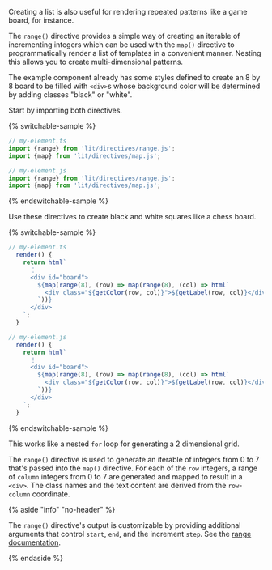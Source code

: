 Creating a list is also useful for rendering repeated patterns like a game
board, for instance.

The `range()` directive provides a simple way of creating an iterable of
incrementing integers which can be used with the `map()` directive to
programmatically render a list of templates in a convenient manner. Nesting this
allows you to create multi-dimensional patterns.

The example component already has some styles defined to create an 8 by 8 board
to be filled with `<div>`s whose background color will be determined by adding
classes "black" or "white".

Start by importing both directives.

{% switchable-sample %}

```ts
// my-element.ts
import {range} from 'lit/directives/range.js';
import {map} from 'lit/directives/map.js';
```

```js
// my-element.js
import {range} from 'lit/directives/range.js';
import {map} from 'lit/directives/map.js';
```

{% endswitchable-sample %}

Use these directives to create black and white squares like a chess
board.

{% switchable-sample %}

```ts
// my-element.ts
  render() {
    return html`
      ⋮
      <div id="board">
        ${map(range(8), (row) => map(range(8), (col) => html`
          <div class="${getColor(row, col)}">${getLabel(row, col)}</div>
        `))}
      </div>
    `;
  }
```

```js
// my-element.js
  render() {
    return html`
      ⋮
      <div id="board">
        ${map(range(8), (row) => map(range(8), (col) => html`
          <div class="${getColor(row, col)}">${getLabel(row, col)}</div>
        `))}
      </div>
    `;
  }
```

{% endswitchable-sample %}

This works like a nested `for` loop for generating a 2 dimensional grid.

The `range()` directive is used to generate an iterable of integers from 0 to 7
that's passed into the `map()` directive. For each of the `row` integers, a
range of `column` integers from 0 to 7 are generated and mapped to result in a
`<div>`. The class names and the text content are derived from the
`row`-`column` coordinate.

{% aside "info" "no-header" %}

The `range()` directive's output is customizable by providing additional
arguments that control `start`, `end`, and the increment `step`. See the [range
documentation](/docs/templates/directives/#range).

{% endaside %}
